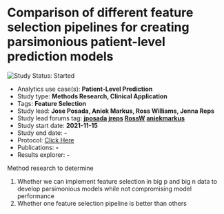 Comparison of different feature selection pipelines for creating parsimonious patient-level prediction models
=============

<img src="https://img.shields.io/badge/Study%20Status-Started-blue.svg" alt="Study Status: Started">

- Analytics use case(s): **Patient-Level Prediction**
- Study type: **Methods Research, Clinical Application**
- Tags: **Feature Selection**
- Study lead: **Jose Posada, Aniek Markus, Ross Williams, Jenna Reps**
- Study lead forums tag: **[jposada](https://forums.ohdsi.org/u/jposada)
[jreps](https://forums.ohdsi.org/u/jreps)
[RossW](https://forums.ohdsi.org/u/RossW)
[aniekmarkus](https://forums.ohdsi.org/u/aniekmarkus)**
- Study start date: **2021-11-15**
- Study end date: **-**
- Protocol: [Click Here](https://ohdsi-studies.github.io/FeatureSelectionComparison/docs/Protocol.html)
- Publications: **-**
- Results explorer: **-**

Method research to determine 
1) Whether we can implement feature selection in big p and big n data to develop parsimonious models while not compromising model performance
2) Whether one feature selection pipeline is better than others

